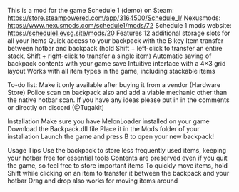 This is a mod for the game Schedule 1 (demo) on Steam:
https://store.steampowered.com/app/3164500/Schedule_I/
Nexusmods:
https://www.nexusmods.com/schedule1/mods/72
Schedule 1 mods website:
https://schedule1.evsg.site/mods/20
Features
12 additional storage slots for all your items
Quick access to your backpack with the B key
Item transfer between hotbar and backpack (hold Shift + left-click to transfer an entire stack, Shift + right-click to transfer a single item)
Automatic saving of backpack contents with your game save
Intuitive interface with a 4×3 grid layout
Works with all item types in the game, including stackable items

To-do list:
Make it only available after buying it from a vendor (Hardware Store)
Police scan on backpack also and add a viable mechanic other than the native hotbar scan.
If you have any ideas please put in in the comments or directly on discord (@Tugakit)

Installation
Make sure you have MelonLoader installed on your game
Download the Backpack.dll file
Place it in the Mods folder of your installation
Launch the game and press B to open your new backpack!

Usage Tips
Use the backpack to store less frequently used items, keeping your hotbar free for essential tools
Contents are preserved even if you quit the game, so feel free to store important items
To quickly move items, hold Shift while clicking on an item to transfer it between the backpack and your hotbar
Drag and drop also works for moving items around
